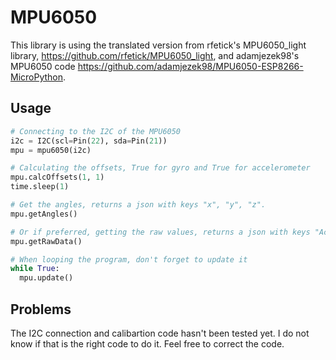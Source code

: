 # MPU6050 

This library is using the translated version from rfetick's MPU6050_light library, https://github.com/rfetick/MPU6050_light, and adamjezek98's MPU6050 code https://github.com/adamjezek98/MPU6050-ESP8266-MicroPython.

## Usage

```python
# Connecting to the I2C of the MPU6050
i2c = I2C(scl=Pin(22), sda=Pin(21))
mpu = mpu6050(i2c)

# Calculating the offsets, True for gyro and True for accelerometer
mpu.calcOffsets(1, 1)
time.sleep(1)

# Get the angles, returns a json with keys "x", "y", "z".
mpu.getAngles()

# Or if preferred, getting the raw values, returns a json with keys "AcX", "AcY", "AcZ", "Tmp", "GyX", "GyY", "GyZ".
mpu.getRawData()

# When looping the program, don't forget to update it
while True:
  mpu.update()
```

## Problems

The I2C connection and calibartion code hasn't been tested yet. I do not know if that is the right code to do it. Feel free to correct the code.
